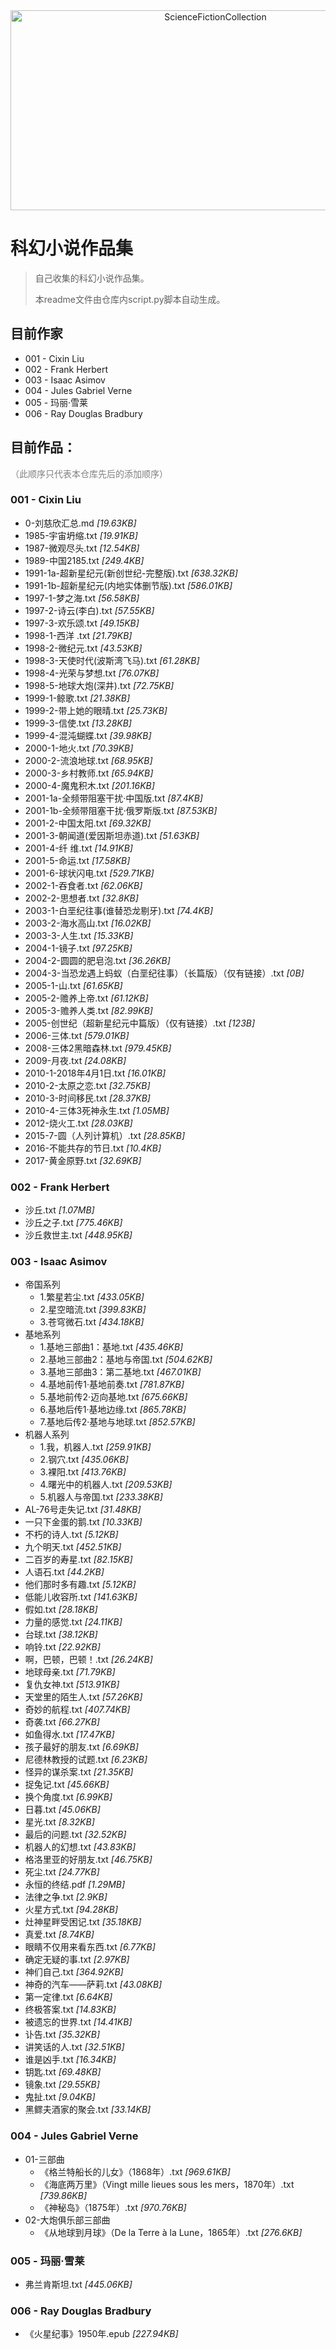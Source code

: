 
<div align="center">
<img src="https://socialify.git.ci/VeejaLiu/ScienceFictionCollection/image?description=1&descriptionEditable=%E7%A7%91%E5%B9%BB%E5%B0%8F%E8%AF%B4%E4%BD%9C%E5%93%81%E9%9B%86&font=Bitter&name=1&owner=1&pattern=Floating%20Cogs&stargazers=1&theme=Dark" alt="ScienceFictionCollection" width="640" height="320" />
</div>

# 科幻小说作品集
> 自己收集的科幻小说作品集。
> 
> 本readme文件由仓库内script.py脚本自动生成。
## 目前作家
- 001 - Cixin Liu
- 002 - Frank Herbert
- 003 - Isaac Asimov
- 004 - Jules Gabriel Verne
- 005 - 玛丽·雪莱
- 006 - Ray Douglas Bradbury


## 目前作品：
<div style="color:gray">
（此顺序只代表本仓库先后的添加顺序）
</div>

### 001 - Cixin Liu
- 0-刘慈欣汇总.md     _[19.63KB]_
- 1985-宇宙坍缩.txt     _[19.91KB]_
- 1987-微观尽头.txt     _[12.54KB]_
- 1989-中国2185.txt     _[249.4KB]_
- 1991-1a-超新星纪元(新创世纪-完整版).txt     _[638.32KB]_
- 1991-1b-超新星纪元(内地实体删节版).txt     _[586.01KB]_
- 1997-1-梦之海.txt     _[56.58KB]_
- 1997-2-诗云(李白).txt     _[57.55KB]_
- 1997-3-欢乐颂.txt     _[49.15KB]_
- 1998-1-西洋 .txt     _[21.79KB]_
- 1998-2-微纪元.txt     _[43.53KB]_
- 1998-3-天使时代(波斯湾飞马).txt     _[61.28KB]_
- 1998-4-光荣与梦想.txt     _[76.07KB]_
- 1998-5-地球大炮(深井).txt     _[72.75KB]_
- 1999-1-鲸歌.txt     _[21.38KB]_
- 1999-2-带上她的眼晴.txt     _[25.73KB]_
- 1999-3-信使.txt     _[13.28KB]_
- 1999-4-混沌蝴蝶.txt     _[39.98KB]_
- 2000-1-地火.txt     _[70.39KB]_
- 2000-2-流浪地球.txt     _[68.95KB]_
- 2000-3-乡村教师.txt     _[65.94KB]_
- 2000-4-魔鬼积木.txt     _[201.16KB]_
- 2001-1a-全频带阻塞干扰·中国版.txt     _[87.4KB]_
- 2001-1b-全频带阻塞干扰·俄罗斯版.txt     _[87.53KB]_
- 2001-2-中国太阳.txt     _[69.32KB]_
- 2001-3-朝闻道(爱因斯坦赤道).txt     _[51.63KB]_
- 2001-4-纤 维.txt     _[14.91KB]_
- 2001-5-命运.txt     _[17.58KB]_
- 2001-6-球状闪电.txt     _[529.71KB]_
- 2002-1-吞食者.txt     _[62.06KB]_
- 2002-2-思想者.txt     _[32.8KB]_
- 2003-1-白垩纪往事(谁替恐龙剔牙).txt     _[74.4KB]_
- 2003-2-海水高山.txt     _[16.02KB]_
- 2003-3-人生.txt     _[15.33KB]_
- 2004-1-镜子.txt     _[97.25KB]_
- 2004-2-圆圆的肥皂泡.txt     _[36.26KB]_
- 2004-3-当恐龙遇上蚂蚁（白垩纪往事）（长篇版）（仅有链接）.txt     _[0B]_
- 2005-1-山.txt     _[61.65KB]_
- 2005-2-赡养上帝.txt     _[61.12KB]_
- 2005-3-赡养人类.txt     _[82.99KB]_
- 2005-创世纪（超新星纪元中篇版）（仅有链接）.txt     _[123B]_
- 2006-三体.txt     _[579.01KB]_
- 2008-三体2黑暗森林.txt     _[979.45KB]_
- 2009-月夜.txt     _[24.08KB]_
- 2010-1-2018年4月1日.txt     _[16.01KB]_
- 2010-2-太原之恋.txt     _[32.75KB]_
- 2010-3-时间移民.txt     _[28.37KB]_
- 2010-4-三体3死神永生.txt     _[1.05MB]_
- 2012-烧火工.txt     _[28.03KB]_
- 2015-7-圆（人列计算机）.txt     _[28.85KB]_
- 2016-不能共存的节日.txt     _[10.4KB]_
- 2017-黄金原野.txt     _[32.69KB]_

### 002 - Frank Herbert
- 沙丘.txt     _[1.07MB]_
- 沙丘之子.txt     _[775.46KB]_
- 沙丘救世主.txt     _[448.95KB]_

### 003 - Isaac Asimov
- 帝国系列
  - 1.繁星若尘.txt     _[433.05KB]_
  - 2.星空暗流.txt     _[399.83KB]_
  - 3.苍穹微石.txt     _[434.18KB]_
- 基地系列
  - 1.基地三部曲1：基地.txt     _[435.46KB]_
  - 2.基地三部曲2：基地与帝国.txt     _[504.62KB]_
  - 3.基地三部曲3：第二基地.txt     _[467.01KB]_
  - 4.基地前传1·基地前奏.txt     _[781.87KB]_
  - 5.基地前传2·迈向基地.txt     _[675.66KB]_
  - 6.基地后传1·基地边缘.txt     _[865.78KB]_
  - 7.基地后传2·基地与地球.txt     _[852.57KB]_
- 机器人系列
  - 1.我，机器人.txt     _[259.91KB]_
  - 2.钢穴.txt     _[435.06KB]_
  - 3.裸阳.txt     _[413.76KB]_
  - 4.曙光中的机器人.txt     _[209.53KB]_
  - 5.机器人与帝国.txt     _[233.38KB]_
- AL-76号走失记.txt     _[31.48KB]_
- 一只下金蛋的鹅.txt     _[10.33KB]_
- 不朽的诗人.txt     _[5.12KB]_
- 九个明天.txt     _[452.51KB]_
- 二百岁的寿星.txt     _[82.15KB]_
- 人语石.txt     _[44.2KB]_
- 他们那时多有趣.txt     _[5.12KB]_
- 低能儿收容所.txt     _[141.63KB]_
- 假如.txt     _[28.18KB]_
- 力量的感觉.txt     _[24.11KB]_
- 台球.txt     _[38.12KB]_
- 响铃.txt     _[22.92KB]_
- 啊，巴顿，巴顿！.txt     _[26.24KB]_
- 地球母亲.txt     _[71.79KB]_
- 复仇女神.txt     _[513.91KB]_
- 天堂里的陌生人.txt     _[57.26KB]_
- 奇妙的航程.txt     _[407.74KB]_
- 奇袭.txt     _[66.27KB]_
- 如鱼得水.txt     _[17.47KB]_
- 孩子最好的朋友.txt     _[6.69KB]_
- 尼德林教授的试题.txt     _[6.23KB]_
- 怪异的谋杀案.txt     _[21.35KB]_
- 捉兔记.txt     _[45.66KB]_
- 换个角度.txt     _[6.99KB]_
- 日暮.txt     _[45.06KB]_
- 星光.txt     _[8.32KB]_
- 最后的问题.txt     _[32.52KB]_
- 机器人的幻想.txt     _[43.83KB]_
- 格洛里亚的好朋友.txt     _[46.75KB]_
- 死尘.txt     _[24.77KB]_
- 永恒的终结.pdf     _[1.29MB]_
- 法律之争.txt     _[2.9KB]_
- 火星方式.txt     _[94.28KB]_
- 灶神星畔受困记.txt     _[35.18KB]_
- 真爱.txt     _[8.74KB]_
- 眼睛不仅用来看东西.txt     _[6.77KB]_
- 确定无疑的事.txt     _[2.97KB]_
- 神们自己.txt     _[364.92KB]_
- 神奇的汽车——萨莉.txt     _[43.08KB]_
- 第一定律.txt     _[6.64KB]_
- 终极答案.txt     _[14.83KB]_
- 被遗忘的世界.txt     _[14.41KB]_
- 讣告.txt     _[35.32KB]_
- 讲笑话的人.txt     _[32.51KB]_
- 谁是凶手.txt     _[16.34KB]_
- 钥匙.txt     _[69.48KB]_
- 镜象.txt     _[29.55KB]_
- 鬼扯.txt     _[9.04KB]_
- 黑鳏夫酒家的聚会.txt     _[33.14KB]_

### 004 - Jules Gabriel Verne
- 01-三部曲
  - 《格兰特船长的儿女》（1868年）.txt     _[969.61KB]_
  - 《海底两万里》（Vingt mille lieues sous les mers，1870年）.txt     _[739.86KB]_
  - 《神秘岛》（1875年）.txt     _[970.76KB]_
- 02-大炮俱乐部三部曲
  - 《从地球到月球》（De la Terre à la Lune，1865年）.txt     _[276.6KB]_

### 005 - 玛丽·雪莱
- 弗兰肯斯坦.txt     _[445.06KB]_

### 006 - Ray Douglas Bradbury
- 《火星纪事》1950年.epub     _[227.94KB]_

